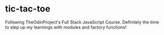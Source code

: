 # tic-tac-toe

Following TheOdinProject's Full Stack JavaScript Course. Definitely the time to step up my learnings with modules and factory functions!
